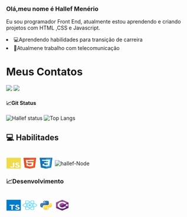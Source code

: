 ### Olá,meu nome é Hallef Menério



Eu sou programador Front End, atualmente estou aprendendo e criando projetos com HTML ,CSS e Javascript.

<li>💻Aprendendo habilidades para transição de carreira</li>
<li>👷Atualmene trabalho com telecomunicação</li>

 

  </div>
<h1>Meus Contatos</h1>

<div style="display: inline_block">
  <a href="https://www.linkedin.com/in/hallef-menerio-226717241" target="_blank"><img src="https://img.shields.io/badge/LinkedIn-0077B5?style=for-the-badge&logo=linkedin&logoColor=white" target="_blank"></a>
<a href="https://mail.google.com/mail/u/0/#inbox " target="_blank"><img src="https://img.shields.io/badge/Gmail-D14836?style=for-the-badge&logo=gmail&logoColor=white" target="_blank"></a>

</div>

<h4>📈Git Status</h4>

![Hallef status](https://github-readme-stats.vercel.app/api?username=HallefMenerio&show_icons=true&theme=dracula)
![Top Langs](https://github-readme-stats.vercel.app/api/top-langs/?username=HallefMenerio&showicons=true&theme=dracula)


 <h2> 💻 Habilitades </h2>
 
 <div style="display: inline_block"><br>
    <img align="center" alt="hallef-Js" height="30" width="40" src="https://raw.githubusercontent.com/devicons/devicon/master/icons/javascript/javascript-plain.svg">
    <img align="center" alt="hallef-HTML" height="30" width="40" src="https://raw.githubusercontent.com/devicons/devicon/master/icons/html5/html5-original.svg">
    <img align="center" alt="hallef-CSS" height="30" width="40" src="https://raw.githubusercontent.com/devicons/devicon/master/icons/css3/css3-original.svg">
    <img align="center" alt=hallef-Node height="30" width="35" src="https://cdn.icon-icons.com/icons2/2415/PNG/512/nodejs_plain_logo_icon_146409.png">
     
 
 </div>


<h3>📈Desenvolvimento</h3>

<div style="display: inline_block"><br>
 
  <img align="center" alt="Rafa-Ts" height="30" width="40" src="https://raw.githubusercontent.com/devicons/devicon/master/icons/typescript/typescript-plain.svg">
  <img align="center" alt="Rafa-React" height="30" width="40" src="https://raw.githubusercontent.com/devicons/devicon/master/icons/react/react-original.svg">
  <img align="center" alt="Rafa-Python" height="30" width="40" src="https://raw.githubusercontent.com/devicons/devicon/master/icons/python/python-original.svg">
  <img align="center" alt="Rafa-Csharp" height="30" width="40" src="https://raw.githubusercontent.com/devicons/devicon/master/icons/csharp/csharp-original.svg">
</div>
